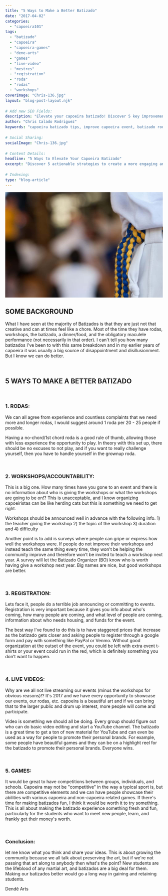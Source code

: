 ```yaml
---
title: "5 Ways to Make a Better Batizado"
date: "2017-04-02"
categories:
  - "capoeira101"
tags:
  - "batizado"
  - "capoeira"
  - "capoeira-games"
  - "dene-arts"
  - "games"
  - "live-video"
  - "mestres"
  - "registration"
  - "roda"
  - "rodas"
  - "workshops"
coverImage: "Chris-136.jpg"
layout: "blog-post-layout.njk"

# Add new SEO Fields:
description: "Elevate your capoeira batizado! Discover 5 key improvements for a memorable event, focusing on rodas, games, and mestre interaction."
author: "Chris Calado Rodriguez"
keywords: "capoeira batizado tips, improve capoeira event, batizado roda ideas, batizado game suggestions, capoeira mestre interaction, batizado registration process, planning a capoeira batizado, memorable capoeira event"

# Social Sharing:
socialImage: "Chris-136.jpg"

# Content Details:
headline: "5 Ways to Elevate Your Capoeira Batizado"
excerpt: "Discover 5 actionable strategies to create a more engaging and memorable capoeira batizado, enhancing the experience for participants and mestres alike."

# Indexing:
type: "blog-article"
---
```


[![Capoeira Batizado, roda, capoeira, brazil](images/Chris-136-1024x683.jpg)](https://dendearts.com/wp-content/uploads/2017/04/Chris-136.jpg)

## SOME BACKGROUND

What I have seen at the majority of Batizados is that they are just not that creative and can at times feel like a chore. Most of the time they have rodas, workshops, the batizado, a dinner/food, and the obligatory maculele performance (not necessarily in that order). I can't tell you how many batizados I've been to with this same breakdown and in my earlier years of capoeira it was usually a big source of disappointment and disillusionment. But I know we can do better.

 

## 5 WAYS TO MAKE A BETTER BATIZADO

 

### **1\. RODAS:**

We can all agree from experience and countless complaints that we need more and longer rodas, I would suggest around 1 roda per 20 - 25 people if possible.

Having a no-chord/1st chord roda is a good rule of thumb, allowing those with less experience the opportunity to play. In theory with this set up, there should be no excuses to not play, and if you want to really challenge yourself, then you have to handle yourself in the grownup roda.

 

### **2\. WORKSHOPS/ACCOUNTABILITY:**

This is a big one. How many times have you gone to an event and there is no information about who is giving the workshops or what the workshops are going to be on!? This is unacceptable, and I know organizing capoeiristas can be like herding cats but this is something we need to get right.

Workshops should be announced well in advance with the following info. 1) the teacher giving the workshop 2) the topic of the workshop 3) duration and 4) difficulty

Another point is to add is surveys where people can gripe or express how well the workshops were. If people do not improve their workshops and instead teach the same thing every time, they won't be helping the community improve and therefore won’t be invited to teach a workshop next year. A survey will let the Batizado Organizer (BO) know who is worth having give a workshop next year. Big names are nice, but good workshops are better.

 

### **3\. REGISTRATION:**

Lets face it, people do a terrible job announcing or committing to events. Registration is very important because it gives you info about who's coming, how many people are coming, and what level of people are coming, information about who needs housing, and funds for the event.

The best way I've found to do this is to have staggered prices that increase as the batizado gets closer and asking people to register through a google form and pay with something like PayPal or Venmo. Without good organization at the outset of the event, you could be left with extra event t-shirts or your event could run in the red, which is definitely something you don’t want to happen.

 

### **4\. LIVE VIDEOS:**

Why are we all not live streaming our events (minus the workshops for obvious reasons)!? It's 2017 and we have every opportunity to showcase our events, our rodas, etc. capoeira is a beautiful art and if we can bring that to the larger public and drum up interest, more people will come and participate.

Video is something we should all be doing. Every group should figure out who can do basic video editing and start a YouTube channel. The batizado is a great time to get a ton of new material for YouTube and can even be used as a way for people to promote their personal brands. For example, some people have beautiful games and they can be on a highlight reel for the batizado to promote their personal brands. Everyone wins.

 

### **5\. GAMES:**

It would be great to have competitions between groups, individuals, and schools. Capoeira may not be "competitive" in the way a typical sport is, but there are competitive elements and we can have people showcase their abilities with various capoeira and non-capoeira related games. If there's time for making batizados fun, I think it would be worth it to try something. This is all about making the batizado experience something fresh and fun, particularly for the students who want to meet new people, learn, and frankly get their money's worth.

 

### **Conclusion:**

let me know what you think and share your ideas. This is about growing the community because we all talk about preserving the art, but if we're not passing that art along to anybody then what's the point? New students are the lifeblood of any martial art, and batizados are a big deal for them. Making our batizados better would go a long way in gaining and retaining students.

Dendê Arts